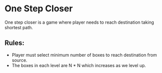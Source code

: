 # One Step Closer

One step closer is a game where player needs to reach destination taking shortest path.

Rules:
------------------------------------------------------
- Player must select minimum number of boxes to reach destination from source.
- The boxes in each level are N * N which increases as we level up.

